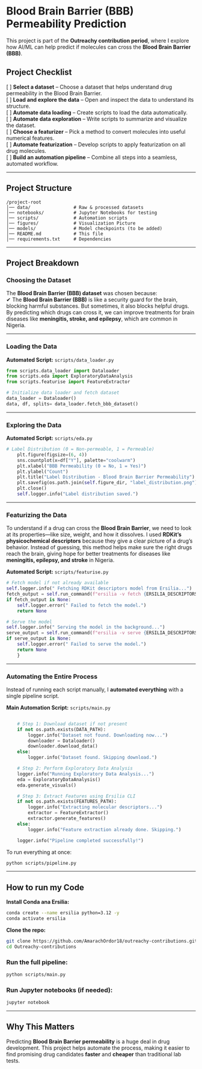 # **Blood Brain Barrier (BBB) Permeability Prediction**  

This project is part of the **Outreachy contribution period**, where I explore how AI/ML can help predict if molecules can cross the **Blood Brain Barrier (BBB)**.  


## Project Checklist  

[ ] **Select a dataset** – Choose a dataset that helps understand drug permeability in the Blood Brain Barrier.  
[ ] **Load and explore the data** – Open and inspect the data to understand its structure.  
[ ] **Automate data loading** – Create scripts to load the data automatically.  
[ ] **Automate data exploration** – Write scripts to summarize and visualize the dataset.  
[ ] **Choose a featurizer** – Pick a method to convert molecules into useful numerical features.  
[ ] **Automate featurization** – Develop scripts to apply featurization on all drug molecules.  
[ ] **Build an automation pipeline** – Combine all steps into a seamless, automated workflow.  

---

## **Project Structure**  

```
/project-root
│── data/                # Raw & processed datasets
│── notebooks/           # Jupyter Notebooks for testing
│── scripts/             # Automation scripts
│── figures/             # Visualization Picture
│── models/              # Model checkpoints (to be added)
│── README.md            # This file
│── requirements.txt     # Dependencies
```

---

## **Project Breakdown**  

### **Choosing the Dataset**  

The **Blood Brain Barrier (BBB) dataset** was chosen because:  
✔ The **Blood Brain Barrier (BBB)** is like a security guard for the brain, blocking harmful substances. But sometimes, it also blocks helpful drugs. By predicting which drugs can cross it, we can improve treatments for brain diseases like **meningitis, stroke, and epilepsy**, which are common in Nigeria.  

---

### **Loading the Data**  

 **Automated Script:** `scripts/data_loader.py`  

```python
from scripts.data_loader import Dataloader
from scripts.eda import ExploratoryDataAnalysis
from scripts.featurise import FeatureExtractor

# Initialize data loader and fetch dataset
data_loader = Dataloader()
data, df, splits= data_loader.fetch_bbb_dataset()
```

---

### **Exploring the Data**  
  
 **Automated Script:** `scripts/eda.py`  

```python
# Label Distribution (0 = Non-permeable, 1 = Permeable)
    plt.figure(figsize=(6, 4))
    sns.countplot(x=df["Y"], palette="coolwarm")
    plt.xlabel("BBB Permeability (0 = No, 1 = Yes)")
    plt.ylabel("Count")
    plt.title("Label Distribution - Blood Brain Barrier Permeability")
    plt.savefig(os.path.join(self.figure_dir, "label_distribution.png"))
    plt.close()
    self.logger.info("Label distribution saved.")       
```

---

### **Featurizing the Data**  

To understand if a drug can cross the **Blood Brain Barrier**, we need to look at its properties—like size, weight, and how it dissolves. I used **RDKit’s physicochemical descriptors** because they give a clear picture of a drug’s behavior. Instead of guessing, this method helps make sure the right drugs reach the brain, giving hope for better treatments for diseases like **meningitis, epilepsy, and stroke** in Nigeria. 
  
**Automated Script:** `scripts/featurise.py`  

```python
# Fetch model if not already available
self.logger.info(" Fetching RDKit descriptors model from Ersilia...")
fetch_output = self.run_command(f"ersilia -v fetch {ERSILIA_DESCRIPTORS}")
if fetch_output is None:
    self.logger.error(" Failed to fetch the model.")
    return None

# Serve the model
self.logger.info(" Serving the model in the background...")
serve_output = self.run_command(f"ersilia -v serve {ERSILIA_DESCRIPTORS}")
if serve_output is None:
    self.logger.error(" Failed to serve the model.")
    return None
    }
```

---

### **Automating the Entire Process**  

Instead of running each script manually, I **automated everything** with a single pipeline script.  

**Main Automation Script:** `scripts/main.py`  

```python

    # Step 1: Download dataset if not present
    if not os.path.exists(DATA_PATH):
        logger.info("Dataset not found. Downloading now...")
        downloader = Dataloader()
        downloader.download_data()
    else:
        logger.info("Dataset found. Skipping download.")

    # Step 2: Perform Exploratory Data Analysis
    logger.info("Running Exploratory Data Analysis...")
    eda = ExploratoryDataAnalysis()
    eda.generate_visuals()

    # Step 3: Extract Features using Ersilia CLI
    if not os.path.exists(FEATURES_PATH):
        logger.info("Extracting molecular descriptors...")
        extractor = FeatureExtractor()
        extractor.generate_features()
    else:
        logger.info("Feature extraction already done. Skipping.")

    logger.info("Pipeline completed successfully!")
```

To run everything at once:  
```bash
python scripts/pipeline.py
```

---

## **How to run my Code**  
**Install Conda ana Ersilia:** 
```bash
conda create --name ersilia python=3.12 -y
conda activate ersilia
```
**Clone the repo:**  
```bash
git clone https://github.com/AmarachOrdor18/outreachy-contributions.git
cd Outreachy-contributions
```

### **Run the full pipeline:**  
```bash
python scripts/main.py
```

### **Run Jupyter notebooks (if needed):**  
```bash
jupyter notebook
```

---

## **Why This Matters**  

Predicting **Blood Brain Barrier permeability** is a huge deal in drug development. This project helps automate the process, making it easier to find promising drug candidates **faster** and **cheaper** than traditional lab tests.  